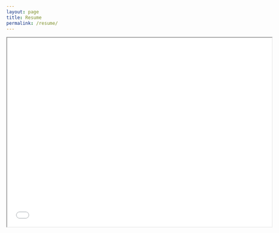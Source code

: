 ```yaml
---
layout: page
title: Resume
permalink: /resume/
---
```


<iframe src="/pdf/resume.pdf" width="700" height="500"> </iframe>